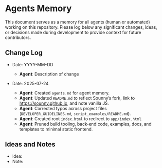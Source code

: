 # Agents Memory

This document serves as a memory for all agents (human or automated) working on this repository. Please log below any significant changes, ideas, or decisions made during development to provide context for future contributors.

## Change Log

- Date: YYYY-MM-DD
  - **Agent**: Description of change

- Date: 2025-07-24
  - **Agent**: Created `agents.md` for agent memory.
  - **Agent**: Updated `README.md` to reflect Sounny’s fork, link to https://sounny.github.io, and note vanilla JS.
  - **Agent**: Corrected typos across project files (`DEVELOPER_GUIDELINES.md`, `script_examples/README.md`).
  - **Agent**: Created root `index.html` to redirect to `app/index.html`.
  - **Agent**: Pruned build tooling, back-end code, examples, docs, and templates to minimal static frontend.

## Ideas and Notes

- Idea: 
- Note:
